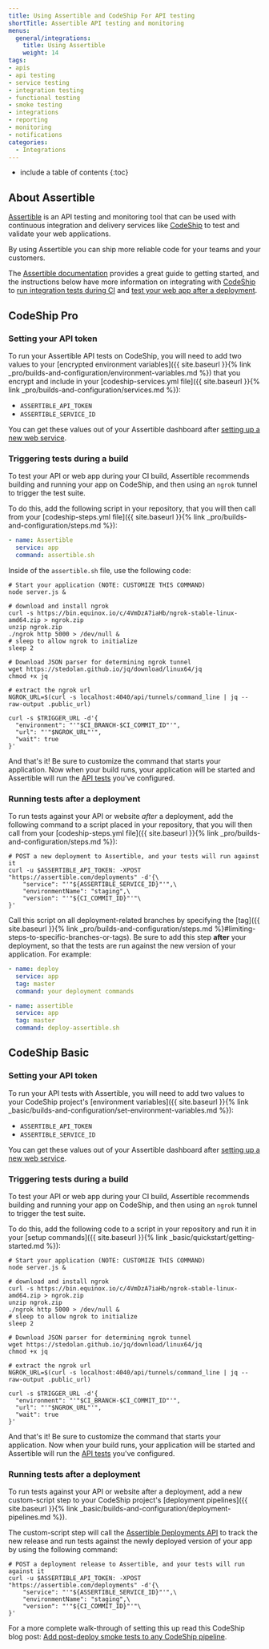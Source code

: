 ```yaml
---
title: Using Assertible and CodeShip For API testing
shortTitle: Assertible API testing and monitoring
menus:
  general/integrations:
    title: Using Assertible
    weight: 14
tags:
- apis
- api testing
- service testing
- integration testing
- functional testing
- smoke testing
- integrations
- reporting
- monitoring
- notifications
categories:
  - Integrations
---
```


* include a table of contents
{:toc}

## About Assertible

[Assertible](https://assertible.com) is an API testing and monitoring tool that can be used with continuous integration and delivery services like [CodeShip](https://codeship.com) to test and validate your web applications.

By using Assertible you can ship more reliable code for your teams and your customers.

The [Assertible documentation](https://assertible.com/docs) provides a great guide to getting started, and the instructions below have more information on integrating with [CodeShip](https://codeship.com) to [run integration tests during CI](#triggering-tests-during-a-build) and [test your web app after a deployment](#running-tests-after-a-deployment).

## CodeShip Pro

### Setting your API token

To run your Assertible API tests on CodeShip, you will need to add two values to your [encrypted environment variables]({{ site.baseurl }}{% link _pro/builds-and-configuration/environment-variables.md %}) that you encrypt and include in your [codeship-services.yml file]({{ site.baseurl }}{% link _pro/builds-and-configuration/services.md %}):

- `ASSERTIBLE_API_TOKEN`
- `ASSERTIBLE_SERVICE_ID`

You can get these values out of your Assertible dashboard after [setting up a new web service](https://assertible.com/docs/guide/web-services).

### Triggering tests during a build

To test your API or web app during your CI build, Assertible recommends building and running your app on CodeShip, and then using an `ngrok` tunnel to trigger the test suite.

To do this, add the following script in your repository, that you will then call from your [codeship-steps.yml file]({{ site.baseurl }}{% link _pro/builds-and-configuration/steps.md %}):

```yaml
- name: Assertible
  service: app
  command: assertible.sh
```

Inside of the `assertible.sh` file, use the following code:

```shell
# Start your application (NOTE: CUSTOMIZE THIS COMMAND)
node server.js &

# download and install ngrok
curl -s https://bin.equinox.io/c/4VmDzA7iaHb/ngrok-stable-linux-amd64.zip > ngrok.zip
unzip ngrok.zip
./ngrok http 5000 > /dev/null &
# sleep to allow ngrok to initialize
sleep 2

# Download JSON parser for determining ngrok tunnel
wget https://stedolan.github.io/jq/download/linux64/jq
chmod +x jq

# extract the ngrok url
NGROK_URL=$(curl -s localhost:4040/api/tunnels/command_line | jq --raw-output .public_url)

curl -s $TRIGGER_URL -d'{
  "environment": "'"$CI_BRANCH-$CI_COMMIT_ID"'",
  "url": "'"$NGROK_URL"'",
  "wait": true
}'
```

And that's it! Be sure to customize the command that starts your application. Now when your build runs, your application will be started and Assertible will run the [API tests](https://assertible.com/docs/guide/tests) you've configured.

### Running tests after a deployment

To run tests against your API or website _after_ a deployment, add the following command to a script placed in your repository, that you will then call from your [codeship-steps.yml file]({{ site.baseurl }}{% link _pro/builds-and-configuration/steps.md %}):

```shell
# POST a new deployment to Assertible, and your tests will run against it
curl -u $ASSERTIBLE_API_TOKEN: -XPOST "https://assertible.com/deployments" -d'{\
    "service": "'"${ASSERTIBLE_SERVICE_ID}"'",\
    "environmentName": "staging",\
    "version": "'"${CI_COMMIT_ID}"'"\
}'
```

Call this script on all deployment-related branches by specifying the [tag]({{ site.baseurl }}{% link _pro/builds-and-configuration/steps.md %}#limiting-steps-to-specific-branches-or-tags). Be sure to add this step **after** your deployment, so that the tests are run against the new version of your application. For example:

```yaml
- name: deploy
  service: app
  tag: master
  command: your deployment commands

- name: assertible
  service: app
  tag: master
  command: deploy-assertible.sh
```

## CodeShip Basic

### Setting your API token

To run your API tests with Assertible, you will need to add two values to your CodeShip project's [environment variables]({{ site.baseurl }}{% link _basic/builds-and-configuration/set-environment-variables.md %}):

- `ASSERTIBLE_API_TOKEN`
- `ASSERTIBLE_SERVICE_ID`

You can get these values out of your Assertible dashboard after [setting up a new web service](https://assertible.com/docs/guide/web-services).

### Triggering tests during a build

To test your API or web app during your CI build, Assertible recommends building and running your app on CodeShip, and then using an `ngrok` tunnel to trigger the test suite.

To do this, add the following code to a script in your repository and run it in your [setup commands]({{ site.baseurl }}{% link _basic/quickstart/getting-started.md %}):

```shell
# Start your application (NOTE: CUSTOMIZE THIS COMMAND)
node server.js &

# download and install ngrok
curl -s https://bin.equinox.io/c/4VmDzA7iaHb/ngrok-stable-linux-amd64.zip > ngrok.zip
unzip ngrok.zip
./ngrok http 5000 > /dev/null &
# sleep to allow ngrok to initialize
sleep 2

# Download JSON parser for determining ngrok tunnel
wget https://stedolan.github.io/jq/download/linux64/jq
chmod +x jq

# extract the ngrok url
NGROK_URL=$(curl -s localhost:4040/api/tunnels/command_line | jq --raw-output .public_url)

curl -s $TRIGGER_URL -d'{
  "environment": "'"$CI_BRANCH-$CI_COMMIT_ID"'",
  "url": "'"$NGROK_URL"'",
  "wait": true
}'
```

And that's it! Be sure to customize the command that starts your application. Now when your build runs, your application will be started and Assertible will run the [API tests](https://assertible.com/docs/guide/tests) you've configured.

### Running tests after a deployment

To run tests against your API or website after a deployment, add a new custom-script step to your CodeShip project's [deployment pipelines]({{ site.baseurl }}{% link _basic/builds-and-configuration/deployment-pipelines.md %}).

The custom-script step will call the [Assertible Deployments API](https://assertible.com/docs/guide/deployments) to track the new release and run tests against the newly deployed version of your app by using the following command:

```shell
# POST a deployment release to Assertible, and your tests will run against it
curl -u $ASSERTIBLE_API_TOKEN: -XPOST "https://assertible.com/deployments" -d'{\
    "service": "'"${ASSERTIBLE_SERVICE_ID}"'",\
    "environmentName": "staging",\
    "version": "'"${CI_COMMIT_ID}"'"\
}'
```

For a more complete walk-through of setting this up read this CodeShip blog post: [Add post-deploy smoke tests to any CodeShip pipeline](https://blog.codeship.com/add-post-deploy-smoke-tests-to-any-codeship-pipeline/).
